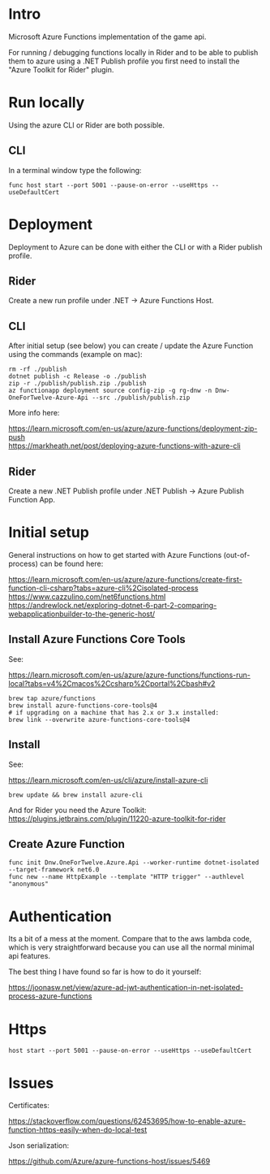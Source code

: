 # Intro

Microsoft Azure Functions implementation of the game api.

For running / debugging functions locally in Rider and to be able to publish them to azure using a .NET Publish profile you first need to install the "Azure Toolkit for Rider" plugin.  

# Run locally

Using the azure CLI or Rider are both possible.

## CLI

In a terminal window type the following:

```
func host start --port 5001 --pause-on-error --useHttps --useDefaultCert
```

# Deployment

Deployment to Azure can be done with either the CLI or with a Rider publish profile.

## Rider

Create a new run profile under .NET -> Azure Functions Host.  

## CLI

After initial setup (see below) you can create / update the Azure Function using the commands (example on mac):

```
rm -rf ./publish
dotnet publish -c Release -o ./publish
zip -r ./publish/publish.zip ./publish
az functionapp deployment source config-zip -g rg-dnw -n Dnw-OneForTwelve-Azure-Api --src ./publish/publish.zip
```

More info here:

https://learn.microsoft.com/en-us/azure/azure-functions/deployment-zip-push  
https://markheath.net/post/deploying-azure-functions-with-azure-cli  

## Rider

Create a new .NET Publish profile under .NET Publish -> Azure Publish Function App. 

# Initial setup

General instructions on how to get started with Azure Functions (out-of-process) can be found here:  

https://learn.microsoft.com/en-us/azure/azure-functions/create-first-function-cli-csharp?tabs=azure-cli%2Cisolated-process
https://www.cazzulino.com/net6functions.html
https://andrewlock.net/exploring-dotnet-6-part-2-comparing-webapplicationbuilder-to-the-generic-host/

## Install Azure Functions Core Tools

See: 

https://learn.microsoft.com/en-us/azure/azure-functions/functions-run-local?tabs=v4%2Cmacos%2Ccsharp%2Cportal%2Cbash#v2

```
brew tap azure/functions
brew install azure-functions-core-tools@4
# if upgrading on a machine that has 2.x or 3.x installed:
brew link --overwrite azure-functions-core-tools@4
```

## Install 

See: 

https://learn.microsoft.com/en-us/cli/azure/install-azure-cli

```
brew update && brew install azure-cli
```

And for Rider you need the Azure Toolkit: https://plugins.jetbrains.com/plugin/11220-azure-toolkit-for-rider

## Create Azure Function

```
func init Dnw.OneForTwelve.Azure.Api --worker-runtime dotnet-isolated --target-framework net6.0
func new --name HttpExample --template "HTTP trigger" --authlevel "anonymous"
```

# Authentication

Its a bit of a mess at the moment. Compare that to the aws lambda code, which is very straightforward because you can use all the normal minimal api features.

The best thing I have found so far is how to do it yourself:

https://joonasw.net/view/azure-ad-jwt-authentication-in-net-isolated-process-azure-functions

# Https

```
host start --port 5001 --pause-on-error --useHttps --useDefaultCert
```

# Issues

Certificates:

https://stackoverflow.com/questions/62453695/how-to-enable-azure-function-https-easily-when-do-local-test

Json serialization:

https://github.com/Azure/azure-functions-host/issues/5469